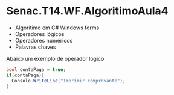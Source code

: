 # Senac.T14.WF.AlgoritimoAula4
 - Algoritimo em C# Windows forms
 - Operadores lógicos
 - Operadores numéricos
 - Palavras chaves

Abaixo um exemplo de operador lógico

```csharp
bool contaPaga = true;
if(contaPaga){
  Console.WriteLine("Imprimir comprovante");
}
```
